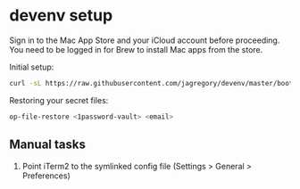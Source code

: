 # devenv setup

Sign in to the Mac App Store and your iCloud account before proceeding. You
need to be logged in for Brew to install Mac apps from the store.

Initial setup:

```sh
curl -sL https://raw.githubusercontent.com/jagregory/devenv/master/bootstrap | sh -
```

Restoring your secret files:

```sh
op-file-restore <1password-vault> <email>
```

## Manual tasks

1. Point iTerm2 to the symlinked config file (Settings > General > Preferences)

